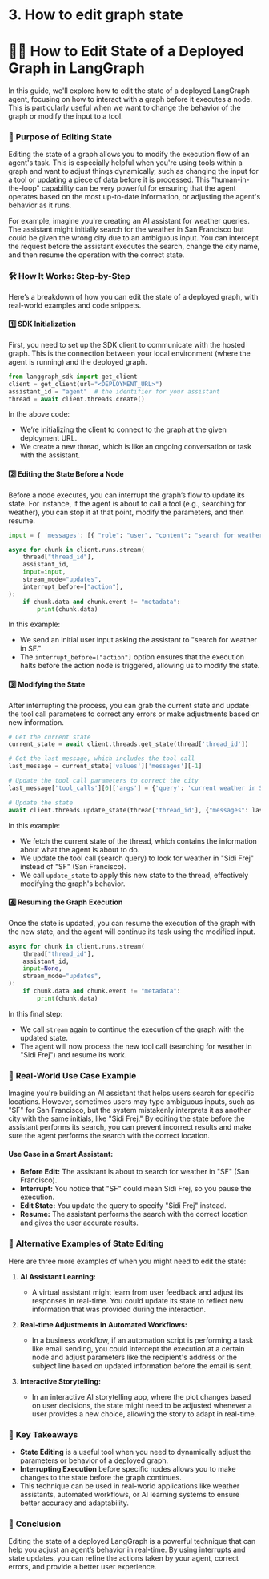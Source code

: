 # 3. How to edit graph state

# 🧑‍💻 How to Edit State of a Deployed Graph in LangGraph

In this guide, we'll explore how to edit the state of a deployed LangGraph agent, focusing on how to interact with a graph before it executes a node. This is particularly useful when we want to change the behavior of the graph or modify the input to a tool.

### 🚀 **Purpose of Editing State**

Editing the state of a graph allows you to modify the execution flow of an agent's task. This is especially helpful when you're using tools within a graph and want to adjust things dynamically, such as changing the input for a tool or updating a piece of data before it is processed. This "human-in-the-loop" capability can be very powerful for ensuring that the agent operates based on the most up-to-date information, or adjusting the agent's behavior as it runs.

For example, imagine you're creating an AI assistant for weather queries. The assistant might initially search for the weather in San Francisco but could be given the wrong city due to an ambiguous input. You can intercept the request before the assistant executes the search, change the city name, and then resume the operation with the correct state.

### 🛠 **How It Works: Step-by-Step**

Here’s a breakdown of how you can edit the state of a deployed graph, with real-world examples and code snippets.

#### 1️⃣ **SDK Initialization**

First, you need to set up the SDK client to communicate with the hosted graph. This is the connection between your local environment (where the agent is running) and the deployed graph. 

```python
from langgraph_sdk import get_client
client = get_client(url="<DEPLOYMENT_URL>")
assistant_id = "agent"  # the identifier for your assistant
thread = await client.threads.create()
```

In the above code:
- We’re initializing the client to connect to the graph at the given deployment URL.
- We create a new thread, which is like an ongoing conversation or task with the assistant.

#### 2️⃣ **Editing the State Before a Node**

Before a node executes, you can interrupt the graph’s flow to update its state. For instance, if the agent is about to call a tool (e.g., searching for weather), you can stop it at that point, modify the parameters, and then resume.

```python
input = { 'messages': [{ "role": "user", "content": "search for weather in SF" }] }

async for chunk in client.runs.stream(
    thread["thread_id"],
    assistant_id,
    input=input,
    stream_mode="updates",
    interrupt_before=["action"],
):
    if chunk.data and chunk.event != "metadata": 
        print(chunk.data)
```

In this example:
- We send an initial user input asking the assistant to "search for weather in SF."
- The `interrupt_before=["action"]` option ensures that the execution halts before the action node is triggered, allowing us to modify the state.

#### 3️⃣ **Modifying the State**

After interrupting the process, you can grab the current state and update the tool call parameters to correct any errors or make adjustments based on new information.

```python
# Get the current state
current_state = await client.threads.get_state(thread['thread_id'])

# Get the last message, which includes the tool call
last_message = current_state['values']['messages'][-1]

# Update the tool call parameters to correct the city
last_message['tool_calls'][0]['args'] = {'query': 'current weather in Sidi Frej'}

# Update the state
await client.threads.update_state(thread['thread_id'], {"messages": last_message})
```

In this example:
- We fetch the current state of the thread, which contains the information about what the agent is about to do.
- We update the tool call (search query) to look for weather in "Sidi Frej" instead of "SF" (San Francisco).
- We call `update_state` to apply this new state to the thread, effectively modifying the graph's behavior.

#### 4️⃣ **Resuming the Graph Execution**

Once the state is updated, you can resume the execution of the graph with the new state, and the agent will continue its task using the modified input.

```python
async for chunk in client.runs.stream(
    thread["thread_id"],
    assistant_id,
    input=None,
    stream_mode="updates",
):
    if chunk.data and chunk.event != "metadata": 
        print(chunk.data)
```

In this final step:
- We call `stream` again to continue the execution of the graph with the updated state.
- The agent will now process the new tool call (searching for weather in "Sidi Frej") and resume its work.

### 📝 **Real-World Use Case Example**

Imagine you're building an AI assistant that helps users search for specific locations. However, sometimes users may type ambiguous inputs, such as "SF" for San Francisco, but the system mistakenly interprets it as another city with the same initials, like "Sidi Frej." By editing the state before the assistant performs its search, you can prevent incorrect results and make sure the agent performs the search with the correct location.

#### Use Case in a Smart Assistant:

- **Before Edit:** The assistant is about to search for weather in "SF" (San Francisco).
- **Interrupt:** You notice that "SF" could mean Sidi Frej, so you pause the execution.
- **Edit State:** You update the query to specify "Sidi Frej" instead.
- **Resume:** The assistant performs the search with the correct location and gives the user accurate results.

### 🧠 **Alternative Examples of State Editing**

Here are three more examples of when you might need to edit the state:

1. **AI Assistant Learning:**
   - A virtual assistant might learn from user feedback and adjust its responses in real-time. You could update its state to reflect new information that was provided during the interaction.

2. **Real-time Adjustments in Automated Workflows:**
   - In a business workflow, if an automation script is performing a task like email sending, you could intercept the execution at a certain node and adjust parameters like the recipient's address or the subject line based on updated information before the email is sent.

3. **Interactive Storytelling:**
   - In an interactive AI storytelling app, where the plot changes based on user decisions, the state might need to be adjusted whenever a user provides a new choice, allowing the story to adapt in real-time.

### 🎯 **Key Takeaways**

- **State Editing** is a useful tool when you need to dynamically adjust the parameters or behavior of a deployed graph.
- **Interrupting Execution** before specific nodes allows you to make changes to the state before the graph continues.
- This technique can be used in real-world applications like weather assistants, automated workflows, or AI learning systems to ensure better accuracy and adaptability.

### 📌 **Conclusion**

Editing the state of a deployed LangGraph is a powerful technique that can help you adjust an agent’s behavior in real-time. By using interrupts and state updates, you can refine the actions taken by your agent, correct errors, and provide a better user experience.